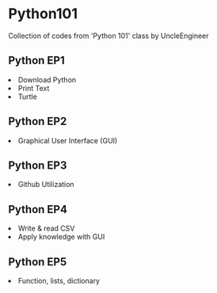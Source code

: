 # Python101
Collection of codes from 'Python 101' class by UncleEngineer

<h2> Python EP1 </h2>
<li> Download Python </li>
<li> Print Text </li>
<li> Turtle </li>

<h2> Python EP2 </h2>
<li> Graphical User Interface (GUI) </li>

<h2> Python EP3 </h2>
<li> Github Utilization </li>

<h2> Python EP4 </h2>
<li> Write & read CSV </li>
<li> Apply knowledge with GUI </li>

<h2> Python EP5 </h2>
<li> Function, lists, dictionary </li>
